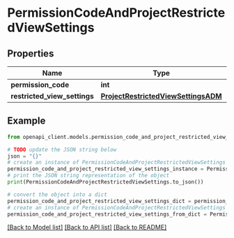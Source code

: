 # PermissionCodeAndProjectRestrictedViewSettings


## Properties

Name | Type | Description | Notes
------------ | ------------- | ------------- | -------------
**permission_code** | **int** |  | 
**restricted_view_settings** | [**ProjectRestrictedViewSettingsADM**](ProjectRestrictedViewSettingsADM.md) |  | [optional] 

## Example

```python
from openapi_client.models.permission_code_and_project_restricted_view_settings import PermissionCodeAndProjectRestrictedViewSettings

# TODO update the JSON string below
json = "{}"
# create an instance of PermissionCodeAndProjectRestrictedViewSettings from a JSON string
permission_code_and_project_restricted_view_settings_instance = PermissionCodeAndProjectRestrictedViewSettings.from_json(json)
# print the JSON string representation of the object
print(PermissionCodeAndProjectRestrictedViewSettings.to_json())

# convert the object into a dict
permission_code_and_project_restricted_view_settings_dict = permission_code_and_project_restricted_view_settings_instance.to_dict()
# create an instance of PermissionCodeAndProjectRestrictedViewSettings from a dict
permission_code_and_project_restricted_view_settings_from_dict = PermissionCodeAndProjectRestrictedViewSettings.from_dict(permission_code_and_project_restricted_view_settings_dict)
```
[[Back to Model list]](../README.md#documentation-for-models) [[Back to API list]](../README.md#documentation-for-api-endpoints) [[Back to README]](../README.md)


